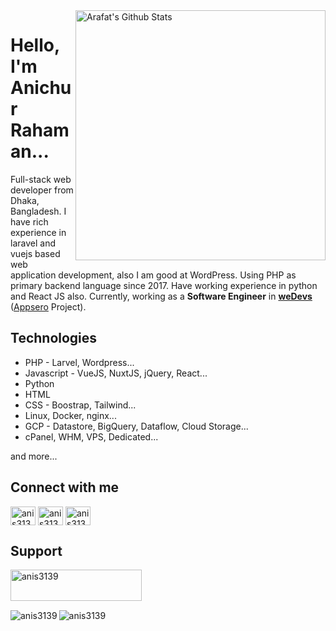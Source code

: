 <img align="right" width="400" src="https://github-readme-stats.vercel.app/api?username=anis3139&show_icons=true&count_private=true" alt="Arafat's Github Stats"/>


# Hello, I'm Anichur Rahaman...
Full-stack web developer from Dhaka, Bangladesh. I have rich experience in laravel and vuejs based web application development, also I am good at WordPress. Using PHP as primary backend language since 2017. Have working experience in python and React JS also.
Currently, working as a **Software Engineer** in **[weDevs](https://wedevs.com/about/team)** ([Appsero](https://appsero.com) Project).

## Technologies
- PHP - Larvel, Wordpress...
- Javascript - VueJS, NuxtJS, jQuery, React... 
- Python
- HTML
- CSS - Boostrap, Tailwind...
- Linux, Docker, nginx...
- GCP - Datastore, BigQuery, Dataflow, Cloud Storage... 
- cPanel, WHM, VPS, Dedicated...

and more...
 
## Connect with me

<p align="left">
<a href="https://twitter.com/anis3139" target="blank"><img align="center" src="https://raw.githubusercontent.com/rahuldkjain/github-profile-readme-generator/master/src/images/icons/Social/twitter.svg" alt="anis3139" height="30" width="40" /></a>
<a href="https://linkedin.com/in/anis3139" target="blank"><img align="center" src="https://raw.githubusercontent.com/rahuldkjain/github-profile-readme-generator/master/src/images/icons/Social/linked-in-alt.svg" alt="anis3139" height="30" width="40" /></a>
 <a href="https://facebook.com/anis3139" target="blank"><img align="center" src="https://raw.githubusercontent.com/rahuldkjain/github-profile-readme-generator/master/src/images/icons/Social/facebook.svg" alt="anis3139" height="30" width="40" /></a>
 
</p>

## Support

<p><a href="https://www.buymeacoffee.com/anis3139" target="_blank"> <img align="left" src="https://cdn.buymeacoffee.com/buttons/v2/default-yellow.png" height="50" width="210" alt="anis3139" /></a></p>

<br><br><br>

<p><img align="left" src="https://github-readme-stats.vercel.app/api/top-langs?username=anis3139&langs_count=10&show_icons=true&locale=en&layout=compact&count_private=true" alt="anis3139" /></p>

<p><img align="center" src="https://github-readme-streak-stats.herokuapp.com/?user=anis3139&count_private=true" alt="anis3139" /></p>
